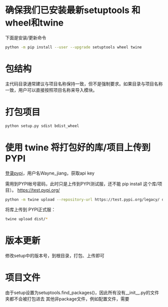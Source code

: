 # 确保我们已安装最新setuptools 和 wheel和twine
下面是安装/更新命令
```bash
python -m pip install --user --upgrade setuptools wheel twine
```
# 包结构
主代码目录通常建议与项目名称保持一致，但不是强制要求。如果目录与项目名称一致，用户可以直接按照项目名称来导入模块。

# 打包项目
```bash
python setup.py sdist bdist_wheel
```

# 使用 twine 将打包好的库/项目上传到PYPI

[登录pypi](https://pypi.org/)，用户名Wayne_jiang，获取api key

需用到PYPI帐号密码，此时只是上传到PYPI测试服，还不能 pip install 这个库/项目）。
https://test.pypi.org/
```bash
python -m twine upload --repository-url https://test.pypi.org/legacy/ dist/*
```

将库上传到 PYPI正式服：
```bash
twine upload dist/*
```

# 版本更新
修改setup中的版本号，到根目录，打包、上传即可

# 项目文件
由于setup设置为setuptools.find_packages()，因此所有没有__init__.py的文件夹都不会被打包进去
其他非package文件，例如配置文件，需要

